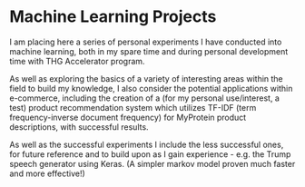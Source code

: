 # Machine Learning Projects
I am placing here a series of personal experiments I have conducted into machine learning, both in my spare time and during personal development time with THG Accelerator program.

As well as exploring the basics of a variety of interesting areas within the field to build my knowledge, I also consider the potential applications within e-commerce, including the creation of a (for my personal use/interest, a test) product recommendation system which utilizes TF-IDF (term frequency-inverse document frequency) for MyProtein product descriptions, with successful results. 

As well as the successful experiments I include the less successful ones, for future reference and to build upon as I gain experience - e.g. the Trump speech generator using Keras. (A simpler markov model proven much faster and more effective!)
